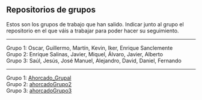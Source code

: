 ## Repositorios de grupos
Estos son los grupos de trabajo que han salido. Indicar junto al grupo el repositorio en el que váis a trabajar para poder hacer su seguimiento.  

***
Grupo 1: Oscar, Guillermo, Martín, Kevin, Iker, Enrique Sanclemente  
Grupo 2: Enrique  Salinas, Javier, Miquel, Álvaro, Javier, Alberto  
Grupo 3: Saúl, Jesús, José Manuel, Alejandro, David, Daniel, Fernando    
***  
Grupo 1: [Ahorcado_Grupal](https://github.com/grupo1ed/Ahorcado_Grupal)  
Grupo 2: [ahorcadoGrupo2](https://github.com/albertoSaz/ahorcadoGrupo2)  
Grupo 3: [ahorcadoGrupo3](https://github.com/grupo3ed/Ahorcado_David)
